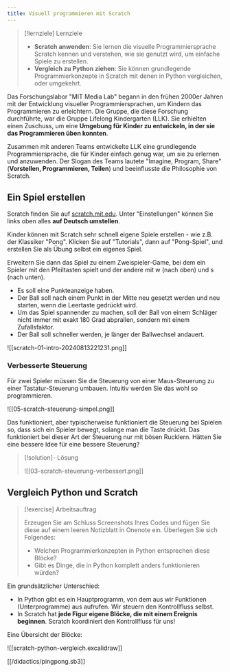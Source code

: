 ```yaml
---
title: Visuell programmieren mit Scratch
---
```

> [!lernziele] Lernziele
> 
> - **Scratch anwenden**: Sie lernen die visuelle Programmiersprache Scratch kennen und verstehen, wie sie genutzt wird, um einfache Spiele zu erstellen.
> - **Vergleich zu Python ziehen**: Sie können grundlegende Programmierkonzepte in Scratch mit denen in Python vergleichen, oder umgekehrt.

Das Forschungslabor "MIT Media Lab" begann in den frühen 2000er Jahren mit der Entwicklung visueller Programmiersprachen, um Kindern das Programmieren zu erleichtern. Die Gruppe, die diese Forschung durchführte, war die Gruppe Lifelong Kindergarten (LLK). Sie erhielten einen Zuschuss, um eine **Umgebung für Kinder zu entwickeln, in der sie das Programmieren üben konnten**.

Zusammen mit anderen Teams entwickelte LLK eine grundlegende Programmiersprache, die für Kinder einfach genug war, um sie zu erlernen und anzuwenden. Der Slogan des Teams lautete "Imagine, Program, Share" (**Vorstellen, Programmieren, Teilen**) und beeinflusste die Philosophie von Scratch.

## Ein Spiel erstellen

Scratch finden Sie auf [scratch.mit.edu](https://scratch.mit.edu/). Unter "Einstellungen" können Sie links oben alles **auf Deutsch umstellen**.

Kinder können mit Scratch sehr schnell eigene Spiele erstellen - wie z.B. der Klassiker "Pong". Klicken Sie auf "Tutorials", dann auf "Pong-Spiel", und erstellen Sie als Übung selbst ein eigenes Spiel.

Erweitern Sie dann das Spiel zu einem Zweispieler-Game, bei dem ein Spieler mit den Pfeiltasten spielt und der andere mit w (nach oben) und s (nach unten).
- Es soll eine Punkteanzeige haben.
- Der Ball soll nach einem Punkt in der Mitte neu gesetzt werden und neu starten, wenn die Leertaste gedrückt wird.
- Um das Spiel spannender zu machen, soll der Ball von einem Schläger nicht immer mit exakt 180 Grad abprallen, sondern mit einem Zufallsfaktor.
- Der Ball soll schneller werden, je länger der Ballwechsel andauert.

![[scratch-01-intro-20240813221231.png]]

### Verbesserte Steuerung

Für zwei Spieler müssen Sie die Steuerung von einer Maus-Steuerung zu einer Tastatur-Steuerung umbauen. Intuitiv werden Sie das wohl so programmieren.

![[05-scratch-steuerung-simpel.png]]

Das funktioniert, aber typischerweise funktioniert die Steuerung bei Spielen so, dass sich ein Spieler bewegt, solange man die Taste drückt. Das funktioniert bei dieser Art der Steuerung nur mit bösen Rucklern. Hätten Sie eine bessere Idee für eine bessere Steuerung?


> [!solution]- Lösung
> 
> ![[03-scratch-steuerung-verbessert.png]]

## Vergleich Python und Scratch

> [!exercise] Arbeitsauftrag
> 
> Erzeugen Sie am Schluss Screenshots Ihres Codes und fügen Sie diese auf einem leeren Notizblatt in Onenote ein. Überlegen Sie sich Folgendes:
> - Welchen Programmierkonzepten in Python entsprechen diese Blöcke?
> - Gibt es Dinge, die in Python komplett anders funktionieren würden?


Ein grundsätzlicher Unterschied: 
- In Python gibt es ein Hauptprogramm, von dem aus wir Funktionen (Unterprogramme) aus aufrufen. Wir steuern den Kontrollfluss selbst.
- In Scratch hat **jede Figur eigene Blöcke, die mit einem Ereignis beginnen**. Scratch koordiniert den Kontrollfluss für uns!

Eine Übersicht der Blöcke:

![[scratch-python-vergleich.excalidraw]]


[[/didactics/pingpong.sb3]]